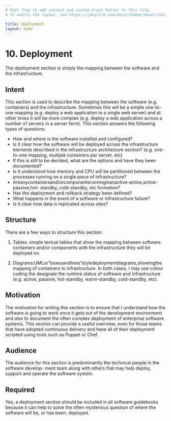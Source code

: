 ```yaml
---
# Feel free to add content and custom Front Matter to this file.
# To modify the layout, see https://jekyllrb.com/docs/themes/#overriding-theme-defaults

title: Deployment
layout: home
---
```

# 10. Deployment

The deployment section is simply the mapping between the software and the infrastructure. 

## Intent

This section is used to describe the mapping between the software (e.g. containers) and the infrastructure. Sometimes this will be a simple one-to-one mapping (e.g. deploy a web application to a single web server) and at other times it will be more complex (e.g. deploy a web application across a number of servers in a server farm). This section answers the following types of questions:

- How and where is the software installed and configured?
- Is it clear how the software will be deployed across the infrastructure elements
described in the infrastructure architecture section? (e.g. one-to-one mapping, multiple
containers per server, etc)
- If this is still to be decided, what are the options and have they been documented?
- Is it understood how memory and CPU will be partitioned between the processes
running on a single piece of infrastructure?
- Areanycontainersand/orcomponentsrunninginanactive-active,active-passive,hot-
standby, cold-standby, etc formation?
- Has the deployment and rollback strategy been defined?
- What happens in the event of a software or infrastructure failure?
- Is it clear how data is replicated across sites?

## Structure

There are a few ways to structure this section:

1. Tables: simple textual tables that show the mapping between software containers and/or components with the infrastructure they will be deployed on.

2. Diagrams:UMLor“boxesandlines”styledeploymentdiagrams,showingthemapping of containers to infrastructure.
In both cases, I may use colour coding the designate the runtime status of software and infrastructure (e.g. active, passive, hot-standby, warm-standby, cold-standby, etc).

## Motivation

The motivation for writing this section is to ensure that I understand how the software is going to work once it gets out of the development environment and also to document the often complex deployment of enterprise software systems.
This section can provide a useful overview, even for those teams that have adopted
continuous delivery and have all of their deployment scripted using tools such as Puppet or Chef.

## Audience

The audience for this section is predominantly the technical people in the software develop- ment team along with others that may help deploy, support and operate the software system.

## Required

Yes, a deployment section should be included in all software guidebooks because it can help to solve the often mysterious question of where the software will be, or has been, deployed.
